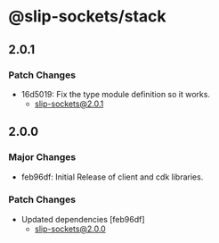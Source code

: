 # @slip-sockets/stack

## 2.0.1

### Patch Changes

- 16d5019: Fix the type module definition so it works.
  - slip-sockets@2.0.1

## 2.0.0

### Major Changes

- feb96df: Initial Release of client and cdk libraries.

### Patch Changes

- Updated dependencies [feb96df]
  - slip-sockets@2.0.0
